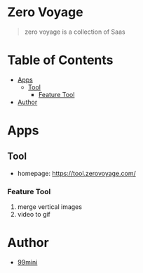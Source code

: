 # Zero Voyage 

> zero voyage is a collection of Saas

# Table of Contents

- [Apps](#apps)
  - [Tool](#tool)
    - [Feature Tool](#feature-tool)
- [Author](#author)

# Apps

## Tool

- homepage: https://tool.zerovoyage.com/

### Feature Tool

1. merge vertical images
2. video to gif

# Author

- [99mini](https://github.com/99mini)
